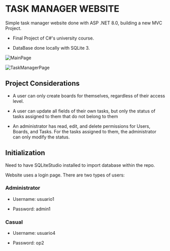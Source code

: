 # TASK MANAGER WEBSITE

Simple task manager website done with ASP .NET 8.0, building a new MVC Project.

* Final Project of C#'s university course.

* DataBase done locally with SQLite 3.


![MainPage](https://github.com/user-attachments/assets/3b0eed3d-d6e9-4fb8-8683-01dbe2d3db56)

![TaskManagerPage](https://github.com/user-attachments/assets/6dfa85a0-4d01-4d44-a7d3-e3e8c54c2a05)


## Project Considerations

* A user can only create boards for themselves, regardless of their access level.

* A user can update all fields of their own tasks, but only the status of tasks assigned to them that do not belong to them

* An administrator has read, edit, and delete permissions for Users, Boards, and Tasks. For the tasks assigned to them, the administrator can only modify the status.

## Initialization

Need to have SQLiteStudio installed to import database within the repo.

Website uses a login page. There are two types of users:

### Administrator

* Username: usuario1

* Password: admin1

### Casual

* Username: usuario4

* Password: op2
